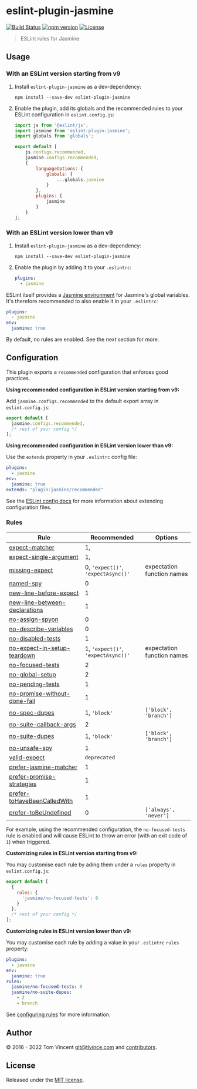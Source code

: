 # eslint-plugin-jasmine

[![Build Status][build-image]][build-url]
[![npm version][npm-image]][npm-url]
[![License][license-image]][license-url]

[build-url]: https://github.com/tlvince/eslint-plugin-jasmine/actions
[build-image]: https://img.shields.io/github/actions/workflow/status/tlvince/eslint-plugin-jasmine/releases.yml
[npm-url]: https://www.npmjs.com/package/eslint-plugin-jasmine
[npm-image]: https://img.shields.io/npm/v/eslint-plugin-jasmine.svg
[license-url]: https://opensource.org/licenses/MIT
[license-image]: https://img.shields.io/npm/l/eslint-plugin-jasmine.svg

> ESLint rules for Jasmine

## Usage

### With an ESLint version starting from v9

1. Install `eslint-plugin-jasmine` as a dev-dependency:

   ```shell
   npm install --save-dev eslint-plugin-jasmine
   ```

2. Enable the plugin, add its globals and the recommended rules to your ESLint configuration in `eslint.config.js`:

   ```js
   import js from '@eslint/js';
   import jasmine from 'eslint-plugin-jasmine';
   import globals from 'globals';

   export default [
       js.configs.recommended,
       jasmine.configs.recommended,
       {
           languageOptions: {
               globals: {
                   ...globals.jasmine
               }
           },
           plugins: {
               jasmine
           }
       }
   ];
   ```

### With an ESLint version lower than v9

1. Install `eslint-plugin-jasmine` as a dev-dependency:

   ```shell
   npm install --save-dev eslint-plugin-jasmine
   ```

2. Enable the plugin by adding it to your `.eslintrc`:

   ```yaml
   plugins:
     - jasmine
   ```

ESLint itself provides a [Jasmine environment](https://eslint.org/docs/v8.x/use/configure/language-options) for Jasmine's global
variables. It's therefore recommended to also enable it in your `.eslintrc`:

```yaml
plugins:
  - jasmine
env:
  jasmine: true
```

By default, no rules are enabled. See the next section for more.

## Configuration

This plugin exports a `recommended` configuration that enforces good practices.

**Using recommended configuration in ESLint version starting from v9:**

Add `jasmine.configs.recommended` to the default export array in `eslint.config.js`:
```js
export default [
  jasmine.configs.recommended,
  /* rest of your config */
];
```

**Using recommended configuration in ESLint version lower than v9:**

Use the `extends` property in your `.eslintrc` config file:
```yaml
plugins:
  - jasmine
env:
  jasmine: true
extends: "plugin:jasmine/recommended"
```

See the [ESLint config docs][] for more information about extending
configuration files.

[eslint config docs]: http://eslint.org/docs/user-guide/configuring#extending-configuration-files

### Rules

| Rule                              | Recommended                        | Options                    |
| --------------------------------- | ---------------------------------- | -------------------------- |
| [expect-matcher][]                | 1,                                 |
| [expect-single-argument][]        | 1,                                 |
| [missing-expect][]                | 0, `'expect()'`, `'expectAsync()'` | expectation function names |
| [named-spy][]                     | 0                                  |
| [new-line-before-expect][]        | 1                                  |
| [new-line-between-declarations][] | 1                                  |
| [no-assign-spyon][]               | 0                                  |
| [no-describe-variables][]         | 0                                  |
| [no-disabled-tests][]             | 1                                  |
| [no-expect-in-setup-teardown][]   | 1, `'expect()'`, `'expectAsync()'` | expectation function names |
| [no-focused-tests][]              | 2                                  |
| [no-global-setup][]               | 2                                  |
| [no-pending-tests][]              | 1                                  |
| [no-promise-without-done-fail][]  | 1                                  |
| [no-spec-dupes][]                 | 1, `'block'`                       | `['block', 'branch']`      |
| [no-suite-callback-args][]        | 2                                  |
| [no-suite-dupes][]                | 1, `'block'`                       | `['block', 'branch']`      |
| [no-unsafe-spy][]                 | 1                                  |
| [valid-expect][]                  | `deprecated`                       |
| [prefer-jasmine-matcher][]        | 1                                  |
| [prefer-promise-strategies][]     | 1                                  |
| [prefer-toHaveBeenCalledWith][]   | 1                                  |
| [prefer-toBeUndefined][]          | 0                                  | `['always', 'never']`      |

For example, using the recommended configuration, the `no-focused-tests` rule
is enabled and will cause ESLint to throw an error (with an exit code of `1`)
when triggered.



**Customizing rules in ESLint version starting from v9:**

You may customise each rule by ading them under a `rules` property in `eslint.config.js`:

```js
export default [
  {
    rules: {
      'jasmine/no-focused-tests': 0
    }
  },
  /* rest of your config */
];
```

**Customizing rules in ESLint version lower than v9:**

You may customise each rule by adding a value in your `.eslintrc` `rules`
property:

```yaml
plugins:
  - jasmine
env:
  jasmine: true
rules:
  jasmine/no-focused-tests: 0
  jasmine/no-suite-dupes:
    - 2
    - branch
```

See [configuring rules][] for more information.

[expect-matcher]: docs/rules/expect-matcher.md
[expect-single-argument]: docs/rules/expect-single-argument.md
[missing-expect]: docs/rules/missing-expect.md
[named-spy]: docs/rules/named-spy.md
[new-line-before-expect]: docs/rules/new-line-before-expect.md
[new-line-between-declarations]: docs/rules/new-line-between-declarations.md
[no-assign-spyon]: docs/rules/no-assign-spyon.md
[no-describe-variables]: docs/rules/no-describe-variables.md
[no-disabled-tests]: docs/rules/no-disabled-tests.md
[no-expect-in-setup-teardown]: docs/rules/no-expect-in-setup-teardown.md
[no-focused-tests]: docs/rules/no-focused-tests.md
[no-global-setup]: docs/rules/no-global-setup.md
[no-pending-tests]: docs/rules/no-pending-tests.md
[no-promise-without-done-fail]: docs/rules/no-promise-without-done-fail.md
[no-spec-dupes]: docs/rules/no-spec-dupes.md
[no-suite-callback-args]: docs/rules/no-suite-callback-args.md
[no-suite-dupes]: docs/rules/no-suite-dupes.md
[no-unsafe-spy]: docs/rules/no-unsafe-spy.md
[valid-expect]: docs/rules/valid-expect.md
[prefer-jasmine-matcher]: docs/rules/prefer-jasmine-matcher.md
[prefer-promise-strategies]: docs/rules/prefer-promise-strategies.md
[prefer-toHaveBeenCalledWith]: docs/rules/prefer-toHaveBeenCalledWith.md
[prefer-toBeUndefined]: docs/rules/prefer-toBeUndefined.md
[configuring rules]: http://eslint.org/docs/user-guide/configuring#configuring-rules

## Author

© 2016 - 2022 Tom Vincent <git@tlvince.com> and [contributors][].

[contributors]: https://github.com/tlvince/eslint-plugin-jasmine/graphs/contributors

## License

Released under the [MIT license](http://tlvince.mit-license.org).
